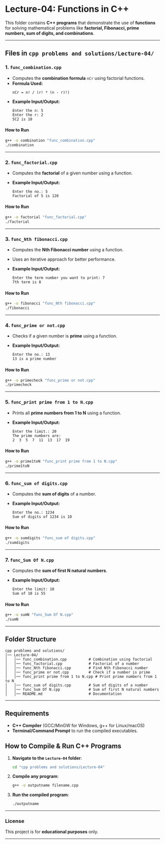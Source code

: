 
# **Lecture-04: Functions in C++**

This folder contains **C++ programs** that demonstrate the use of **functions** for solving mathematical problems like **factorial, Fibonacci, prime numbers, sum of digits, and combinations**.

---

## **Files in `cpp problems and solutions/Lecture-04/`**

### **1. `func_combination.cpp`**
- Computes the **combination formula** `nCr` using factorial functions.
- **Formula Used:**  
  ```
  nCr = n! / (r! * (n - r)!)
  ```
- **Example Input/Output:**
  ```
  Enter the n: 5
  Enter the r: 2
  5C2 is 10
  ```

#### **How to Run**
```sh
g++ -o combination "func_combination.cpp"
./combination
```

---

### **2. `func_factorial.cpp`**
- Computes the **factorial** of a given number using a function.

- **Example Input/Output:**
  ```
  Enter the no.: 5
  Factorial of 5 is 120
  ```

#### **How to Run**
```sh
g++ -o factorial "func_factorial.cpp"
./factorial
```

---

### **3. `func_Nth fibonacci.cpp`**
- Computes the **Nth Fibonacci number** using a function.
- Uses an iterative approach for better performance.

- **Example Input/Output:**
  ```
  Enter the term number you want to print: 7
  7th term is 8
  ```

#### **How to Run**
```sh
g++ -o fibonacci "func_Nth fibonacci.cpp"
./fibonacci
```

---

### **4. `func_prime or not.cpp`**
- Checks if a given number is **prime** using a function.

- **Example Input/Output:**
  ```
  Enter the no.: 13
  13 is a prime number
  ```

#### **How to Run**
```sh
g++ -o primecheck "func_prime or not.cpp"
./primecheck
```

---

### **5. `func_print prime from 1 to N.cpp`**
- Prints all **prime numbers from 1 to N** using a function.

- **Example Input/Output:**
  ```
  Enter the limit.: 20
  The prime numbers are: 
  2  3  5  7  11  13  17  19
  ```

#### **How to Run**
```sh
g++ -o prime1toN "func_print prime from 1 to N.cpp"
./prime1toN
```

---

### **6. `func_sum of digits.cpp`**
- Computes the **sum of digits** of a number.

- **Example Input/Output:**
  ```
  Enter the no.: 1234
  Sum of digits of 1234 is 10
  ```

#### **How to Run**
```sh
g++ -o sumdigits "func_sum of digits.cpp"
./sumdigits
```

---

### **7. `func_Sum Of N.cpp`**
- Computes the **sum of first N natural numbers**.

- **Example Input/Output:**
  ```
  Enter the limit: 10
  Sum of 10 is 55
  ```

#### **How to Run**
```sh
g++ -o sumN "func_Sum Of N.cpp"
./sumN
```

---

## **Folder Structure**
```
cpp problems and solutions/
│── Lecture-04/
│   │── func_combination.cpp          # Combination using factorial
│   │── func_factorial.cpp            # Factorial of a number
│   │── func_Nth fibonacci.cpp        # Find Nth Fibonacci number
│   │── func_prime or not.cpp         # Check if a number is prime
│   │── func_print prime from 1 to N.cpp # Print prime numbers from 1 to N
│   │── func_sum of digits.cpp        # Sum of digits of a number
│   │── func_Sum Of N.cpp             # Sum of first N natural numbers
│   │── README.md                     # Documentation
```

---

## **Requirements**
- **C++ Compiler** (GCC/MinGW for Windows, g++ for Linux/macOS)
- **Terminal/Command Prompt** to run the compiled executables.

## **How to Compile & Run C++ Programs**
1. **Navigate to the `Lecture-04` folder**:
   ```sh
   cd "cpp problems and solutions/Lecture-04"
   ```
2. **Compile any program**:
   ```sh
   g++ -o outputname filename.cpp
   ```
3. **Run the compiled program**:
   ```sh
   ./outputname
   ```

---

### **License**
This project is for **educational purposes** only.

---